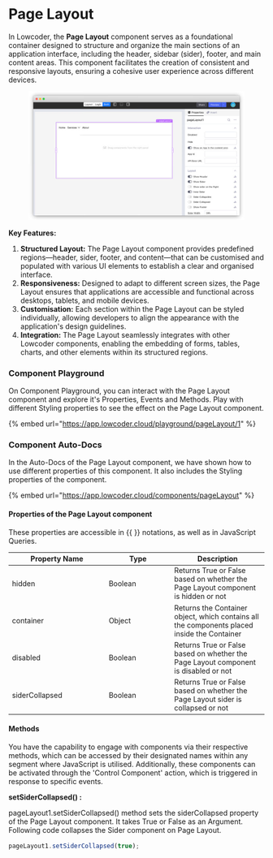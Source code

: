 # Page Layout

In Lowcoder, the **Page Layout** component serves as a foundational container designed to structure and organize the main sections of an application interface, including the header, sidebar (sider), footer, and main content areas. This component facilitates the creation of consistent and responsive layouts, ensuring a cohesive user experience across different devices.

<figure><img src="../../../../.gitbook/assets/image (7).png" alt=""><figcaption></figcaption></figure>

**Key Features:**

1. **Structured Layout:** The Page Layout component provides predefined regions—header, sider, footer, and content—that can be customised and populated with various UI elements to establish a clear and organised interface.
2. **Responsiveness:** Designed to adapt to different screen sizes, the Page Layout ensures that applications are accessible and functional across desktops, tablets, and mobile devices.
3. **Customisation:** Each section within the Page Layout can be styled individually, allowing developers to align the appearance with the application's design guidelines.
4. **Integration:** The Page Layout seamlessly integrates with other Lowcoder components, enabling the embedding of forms, tables, charts, and other elements within its structured regions.

### Component Playground

On Component Playground, you can interact with the Page Layout component and explore it's Properties, Events and Methods. Play with different Styling properties to see the effect on the Page Layout component.

{% embed url="https://app.lowcoder.cloud/playground/pageLayout/1" %}

### Component Auto-Docs

In the Auto-Docs of the Page Layout component, we have shown how to use different properties of this component. It also includes the Styling properties of the component.

{% embed url="https://app.lowcoder.cloud/components/pageLayout" %}

#### Properties of the Page Layout component <a href="#properties-of-the-table" id="properties-of-the-table"></a>

These properties are accessible in \{{ \}} notations, as well as in JavaScript Queries.

<table><thead><tr><th width="176.38671875">Property Name</th><th width="114.9921875">Type</th><th>Description</th></tr></thead><tbody><tr><td>hidden</td><td>Boolean</td><td>Returns True or False based on whether the Page Layout component is hidden or not</td></tr><tr><td>container</td><td>Object</td><td>Returns the Container object, which contains all the components placed inside the Container</td></tr><tr><td>disabled</td><td>Boolean</td><td>Returns True or False based on whether the Page Layout component is disabled or not</td></tr><tr><td>siderCollapsed</td><td>Boolean</td><td>Returns True or False based on whether the Page Layout sider is collapsed or not</td></tr></tbody></table>

#### Methods <a href="#methods" id="methods"></a>

You have the capability to engage with components via their respective methods, which can be accessed by their designated names within any segment where JavaScript is utilised. Additionally, these components can be activated through the 'Control Component' action, which is triggered in response to specific events.

**setSiderCollapsed() :**&#x20;

pageLayout1.setSiderCollapsed() method sets the siderCollapsed property of the Page Layout component. It takes True or False as an Argument. Following code collapses the Sider component on Page Layout.

```javascript
pageLayout1.setSiderCollapsed(true);
```
